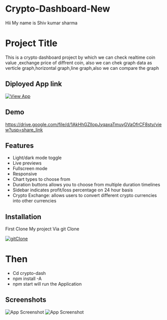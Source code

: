 # Crypto-Dashboard-New

Hii My name is Shiv kumar sharma 


# Project Title

This is a crypto dashboard project by which we can check realtime coin value ,exchange price of diffrent coin, 
also we can chek graph data as verticle graph,horizontal graph,line graph,also we can compare the graph
## Diployed App link

[![View App](https://img.shields.io/badge/-View%20App-red)](git@github.com:IAmShivay/Crypto-Dashboard-New.git)

## Demo

https://drive.google.com/file/d/1AkHhGZlIopJyqaxaTmuyGVaOfrCF8sty/view?usp=share_link


## Features
- Light/dark mode toggle
- Live previews
- Fullscreen mode
- Responsive
- Chart types to choose from
- Duration buttons allows you to choose from multiple duration timelines
- Sidebar indicates profit/loss percentage on 24 hour basis
- Crypto Exchange: allows users to convert different crypto currencies into other currencies
## Installation
First Clone My project Via git Clone

[![gitClone](https://img.shields.io/badge/-git%20clone-red)](git@github.com:IAmShivay/Crypto-Dashboard-New.git)

# Then
- Cd crypto-dash
- npm install -A
- npm start 
will run the Application
## Screenshots

![App Screenshot](https://drive.google.com/file/d/1AkHhGZlIopJyqaxaTmuyGVaOfrCF8sty/view?usp=share_link)
![App Screenshot](https://drive.google.com/file/d/1XOSkn-ZYWZtp-n0Pg4oFukvD-pvx0iAM/view?usp=share_link)

